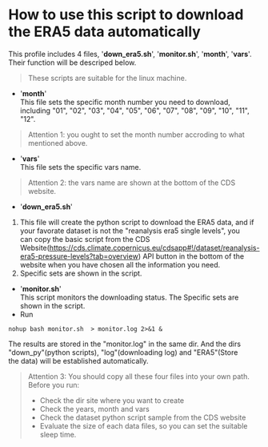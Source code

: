 # How to use this script to download the ERA5 data automatically
This profile includes 4 files, '**down_era5.sh**', '**monitor.sh**', '**month**', '**vars**'. Their function will be descriped below.
> These scripts are suitable for the linux machine. 
* '**month**'  
This file sets the specific month number you need to download, including "01", "02", "03", "04", "05", "06", "07", "08", "09", "10", "11", "12".
> Attention 1: you ought to set the month number accroding to what mentioned above.
* '**vars**'   
This file sets the specific vars name.
> Attention 2: the vars name are shown at the bottom of the CDS website.
* '**down_era5.sh**'  
1. This file will create the python script to download the ERA5 data, and if your favorate dataset is not the "reanalysis era5 single levels", you  
can copy the basic script from the CDS Website(https://cds.climate.copernicus.eu/cdsapp#!/dataset/reanalysis-era5-pressure-levels?tab=overview) 
API button in the bottom of the website when you have chosen all the information you need.
2. Specific sets are shown in the script.
* '**monitor.sh**'  
This script monitors the downloading status. The Specific sets are shown in the script.
* Run
```
nohup bash monitor.sh  > monitor.log 2>&1 &
```
The results are stored in the "monitor.log" in the same dir. And the dirs "down_py"(python scripts), "log"(downloading log) and "ERA5"(Store  
the data) will be established automatically.
> Attention 3: You should copy all these four files into your own path.   
> Before you run:  
> * Check the dir site where you want to create  
> * Check the years, month and vars  
> * Check the dataset python script sample from the CDS website  
> * Evaluate the size of each data files, so you can set the suitable sleep time.
